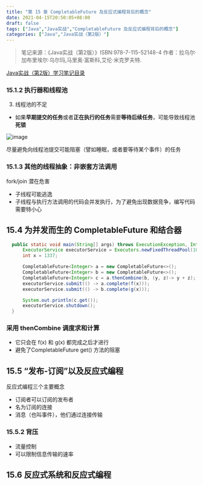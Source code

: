 ```yaml
---
title: "第 15 章 CompletableFuture 及反应式编程背后的概念"
date: 2021-04-15T20:50:05+08:00
draft: false
tags: ["Java","Java实战","CompletableFuture 及反应式编程背后的概念"]
categories: ["Java","Java实战（第2版）"]
---
```


> 笔记来源：《Java实战（第2版）》ISBN:978-7-115-52148-4 作者：拉乌尔·加布里埃尔·乌尔玛,马里奥·富斯科,艾伦·米克罗夫特. 

[Java实战（第2版）学习笔记目录](../dir)

### 15.1.2 执行器和线程池

03. 线程池的不足

- 如果**早期提交的任务**或者**正在执行的任务**需要**等待后续任务**，可能导致线程池**死锁**

![image](../../../../../post/java/book/modern-java-in-action/chap15-1.png)

尽量避免向线程池提交可能阻塞（譬如睡眠，或者要等待某个事件）的任务

### 15.1.3 其他的线程抽象：非嵌套方法调用

fork/join 潜在危害

- 子线程可能逃逸
- 子线程与执行方法调用的代码会并发执行，为了避免出现数据竞争，编写代码需要特小心

## 15.4 为并发而生的 CompletableFuture 和结合器

```java
  public static void main(String[] args) throws ExecutionException, InterruptedException {
      ExecutorService executorService = Executors.newFixedThreadPool(10);
      int x = 1337;

      CompletableFuture<Integer> a = new CompletableFuture<>();
      CompletableFuture<Integer> b = new CompletableFuture<>();
      CompletableFuture<Integer> c = a.thenCombine(b, (y, z)-> y + z);
      executorService.submit(() -> a.complete(f(x)));
      executorService.submit(() -> b.complete(g(x)));

      System.out.println(c.get());
      executorService.shutdown();
  }
```

###  采用 thenCombine 调度求和计算

- 它只会在 f(x) 和 g(x) 都完成之后才进行
- 避免了CompletableFuture get() 方法的阻塞

## 15.5 “发布-订阅”以及反应式编程

反应式编程三个主要概念

- 订阅者可以订阅的发布者
- 名为订阅的连接
- 消息（也叫事件），他们通过连接传输

### 15.5.2 背压

- 流量控制
- 可以限制信息传输的速率

## 15.6 反应式系统和反应式编程